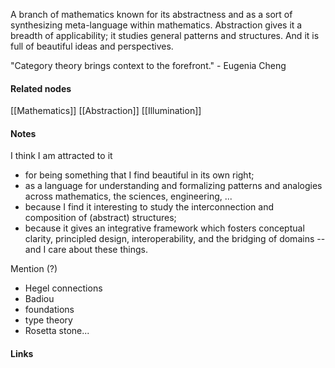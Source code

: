 ---
---


A branch of mathematics known for its abstractness and as a sort of synthesizing meta-language within mathematics. Abstraction gives it a breadth of applicability; it studies general patterns and structures. And it is full of beautiful ideas and perspectives. 

"Category theory brings context to the forefront."
	- Eugenia Cheng 


#### Related nodes

[[Mathematics]]
[[Abstraction]]
[[Illumination]]

#### Notes

I think I am attracted to it
- for being something that I find beautiful in its own right;
- as a language for understanding and formalizing patterns and analogies across mathematics, the sciences, engineering, ...
- because I find it interesting to study the interconnection and composition of (abstract) structures;
- because it gives an integrative framework which fosters conceptual clarity, principled design, interoperability, and the bridging of domains -- and I care about these things. 


Mention (?) 
 - Hegel connections 
 - Badiou
 - foundations
 - type theory
 - Rosetta stone... 



#### Links
